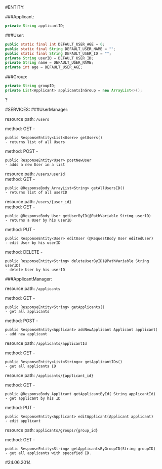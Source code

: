 #ENTITY: 

###Applicant: 
```java
private String applicantID;
```
###User:
```java
public static final int DEFAULT_USER_AGE = 0;
public static final String DEFAULT_USER_NAME = "";
public static final String DEFAULT_USER_ID = "";
private String userID = DEFAULT_USER_ID;
private String name = DEFAULT_USER_NAME;
private int age = DEFAULT_USER_AGE;
```
###Group: 
```java
private String groupID;
private List<Applicant> applicantsInGroup = new ArrayList<>();
``` 
?

#SERVICES:
###UserManager:

resource path: ```/users```

method: GET   -	
	
	public ResponseEntity<List<User>> getUsers()
	- returns list of all Users
method: POST - 
             
    public ResponseEntity<User> postNewUser  
    - adds a new User in a list

resource path: ```/users/userId```	
	method:  GET - 
	
	public @ResponseBody ArrayList<String> getAllUsersID() 
    - returns list of all userID

resource path: ```/users/{user_id}```   
	method:  GET  - 
	
	public @ResponseBody User getUserByID(@PathVariable String userID) 
	- returns a User by his userID

method:  PUT -

	public ResponseEntity<User> editUser (@RequestBody User editedUser)
    - edit User by his userID
    
method:  DELETE -

	public ResponseEntity<String> deleteUserByID(@PathVariable String userID) 
	- delete User by his userID

###ApplicantManager:

resource path: ```/applicants```

method: GET   -

    public ResponseEntity<String> getApplicants() 
    - get all applicants 
    
method: POST -

    public ResponseEntity<Applicant> addNewApplicant Applicant applicant) 
    - add new applicant 

resource path: ```/applicants/applicantId```

method: GET -

	public ResponseEntity<List<String>> getApplicantIDs() 
	- get all applicants ID

resource path: ```/applicants/{applicant_id}```

method: GET   - 

    public @ResponseBody Applicant getApplicantById( String applicantId) 
    - get applicant by his ID
method: PUT   - 

    public ResponseEntity<Applicant> editApplicant(Applicant applicant) 
    - edit applicant

resource path: ```applicants/groups/{group_id}```

method: GET    -

    public ResponseEntity<String> getApplicantsByGroupID(String groupID) 
    - get all applicants with specefied ID. 

#24.06.2014


